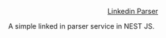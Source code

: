 <p align="center">
  <a href="" target="blank">Linkedin Parser</a>
</p>

A simple linked in parser service in NEST JS.
